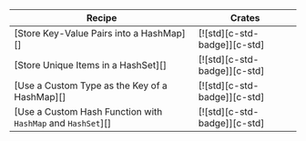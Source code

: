 | Recipe | Crates |
|---|---|
| [Store Key-Value Pairs into a HashMap][] | [![std][c-std-badge]][c-std] |
| [Store Unique Items in a HashSet][] | [![std][c-std-badge]][c-std] |
| [Use a Custom Type as the Key of a HashMap][] | [![std][c-std-badge]][c-std] |
| [Use a Custom Hash Function with `HashMap` and `HashSet`][] | [![std][c-std-badge]][c-std] |
